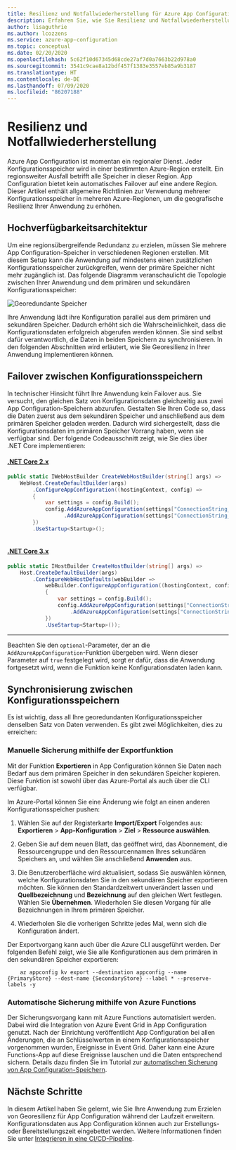 ```yaml
---
title: Resilienz und Notfallwiederherstellung für Azure App Configuration
description: Erfahren Sie, wie Sie Resilienz und Notfallwiederherstellung mit Azure App Configuration implementieren.
author: lisaguthrie
ms.author: lcozzens
ms.service: azure-app-configuration
ms.topic: conceptual
ms.date: 02/20/2020
ms.openlocfilehash: 5c62f10d67345d68cde27af7d0a7663b22d978a0
ms.sourcegitcommit: 3541c9cae8a12bdf457f1383e3557eb85a9b3187
ms.translationtype: HT
ms.contentlocale: de-DE
ms.lasthandoff: 07/09/2020
ms.locfileid: "86207188"
---
```

# <a name="resiliency-and-disaster-recovery"></a>Resilienz und Notfallwiederherstellung

Azure App Configuration ist momentan ein regionaler Dienst. Jeder Konfigurationsspeicher wird in einer bestimmten Azure-Region erstellt. Ein regionsweiter Ausfall betrifft alle Speicher in dieser Region. App Configuration bietet kein automatisches Failover auf eine andere Region. Dieser Artikel enthält allgemeine Richtlinien zur Verwendung mehrerer Konfigurationsspeicher in mehreren Azure-Regionen, um die geografische Resilienz Ihrer Anwendung zu erhöhen.

## <a name="high-availability-architecture"></a>Hochverfügbarkeitsarchitektur

Um eine regionsübergreifende Redundanz zu erzielen, müssen Sie mehrere App Configuration-Speicher in verschiedenen Regionen erstellen. Mit diesem Setup kann die Anwendung auf mindestens einen zusätzlichen Konfigurationsspeicher zurückgreifen, wenn der primäre Speicher nicht mehr zugänglich ist. Das folgende Diagramm veranschaulicht die Topologie zwischen Ihrer Anwendung und dem primären und sekundären Konfigurationsspeicher:

![Georedundante Speicher](./media/geo-redundant-app-configuration-stores.png)

Ihre Anwendung lädt ihre Konfiguration parallel aus dem primären und sekundären Speicher. Dadurch erhöht sich die Wahrscheinlichkeit, dass die Konfigurationsdaten erfolgreich abgerufen werden können. Sie sind selbst dafür verantwortlich, die Daten in beiden Speichern zu synchronisieren. In den folgenden Abschnitten wird erläutert, wie Sie Georesilienz in Ihrer Anwendung implementieren können.

## <a name="failover-between-configuration-stores"></a>Failover zwischen Konfigurationsspeichern

In technischer Hinsicht führt Ihre Anwendung kein Failover aus. Sie versucht, den gleichen Satz von Konfigurationsdaten gleichzeitig aus zwei App Configuration-Speichern abzurufen. Gestalten Sie Ihren Code so, dass die Daten zuerst aus dem sekundären Speicher und anschließend aus dem primären Speicher geladen werden. Dadurch wird sichergestellt, dass die Konfigurationsdaten im primären Speicher Vorrang haben, wenn sie verfügbar sind. Der folgende Codeausschnitt zeigt, wie Sie dies über .NET Core implementieren:

#### <a name="net-core-2x"></a>[.NET Core 2.x](#tab/core2x)

```csharp
public static IWebHostBuilder CreateWebHostBuilder(string[] args) =>
    WebHost.CreateDefaultBuilder(args)
        .ConfigureAppConfiguration((hostingContext, config) =>
        {
            var settings = config.Build();
            config.AddAzureAppConfiguration(settings["ConnectionString_SecondaryStore"], optional: true)
                  .AddAzureAppConfiguration(settings["ConnectionString_PrimaryStore"], optional: true);
        })
        .UseStartup<Startup>();
    
```

#### <a name="net-core-3x"></a>[.NET Core 3.x](#tab/core3x)

```csharp
public static IHostBuilder CreateHostBuilder(string[] args) =>
    Host.CreateDefaultBuilder(args)
        .ConfigureWebHostDefaults(webBuilder =>
            webBuilder.ConfigureAppConfiguration((hostingContext, config) =>
            {
                var settings = config.Build();
                config.AddAzureAppConfiguration(settings["ConnectionString_SecondaryStore"], optional: true)
                    .AddAzureAppConfiguration(settings["ConnectionString_PrimaryStore"], optional: true);
            })
            .UseStartup<Startup>());
```
---

Beachten Sie den `optional`-Parameter, der an die `AddAzureAppConfiguration`-Funktion übergeben wird. Wenn dieser Parameter auf `true` festgelegt wird, sorgt er dafür, dass die Anwendung fortgesetzt wird, wenn die Funktion keine Konfigurationsdaten laden kann.

## <a name="synchronization-between-configuration-stores"></a>Synchronisierung zwischen Konfigurationsspeichern

Es ist wichtig, dass all Ihre georedundanten Konfigurationsspeicher denselben Satz von Daten verwenden. Es gibt zwei Möglichkeiten, dies zu erreichen:

### <a name="backup-manually-using-the-export-function"></a>Manuelle Sicherung mithilfe der Exportfunktion

Mit der Funktion **Exportieren** in App Configuration können Sie Daten nach Bedarf aus dem primären Speicher in den sekundären Speicher kopieren. Diese Funktion ist sowohl über das Azure-Portal als auch über die CLI verfügbar.

Im Azure-Portal können Sie eine Änderung wie folgt an einen anderen Konfigurationsspeicher pushen:

1. Wählen Sie auf der Registerkarte **Import/Export** Folgendes aus: **Exportieren** > **App-Konfiguration** > **Ziel** > **Ressource auswählen**.

1. Geben Sie auf dem neuen Blatt, das geöffnet wird, das Abonnement, die Ressourcengruppe und den Ressourcennamen Ihres sekundären Speichers an, und wählen Sie anschließend **Anwenden** aus.

1. Die Benutzeroberfläche wird aktualisiert, sodass Sie auswählen können, welche Konfigurationsdaten Sie in den sekundären Speicher exportieren möchten. Sie können den Standardzeitwert unverändert lassen und **Quellbezeichnung** und **Bezeichnung** auf den gleichen Wert festlegen. Wählen Sie **Übernehmen**. Wiederholen Sie diesen Vorgang für alle Bezeichnungen in Ihrem primären Speicher.

1. Wiederholen Sie die vorherigen Schritte jedes Mal, wenn sich die Konfiguration ändert.

Der Exportvorgang kann auch über die Azure CLI ausgeführt werden. Der folgenden Befehl zeigt, wie Sie alle Konfigurationen aus dem primären in den sekundären Speicher exportieren:

```azurecli
    az appconfig kv export --destination appconfig --name {PrimaryStore} --dest-name {SecondaryStore} --label * --preserve-labels -y
```

### <a name="backup-automatically-using-azure-functions"></a>Automatische Sicherung mithilfe von Azure Functions

Der Sicherungsvorgang kann mit Azure Functions automatisiert werden. Dabei wird die Integration von Azure Event Grid in App Configuration genutzt. Nach der Einrichtung veröffentlicht App Configuration bei allen Änderungen, die an Schlüsselwerten in einem Konfigurationsspeicher vorgenommen wurden, Ereignisse in Event Grid. Daher kann eine Azure Functions-App auf diese Ereignisse lauschen und die Daten entsprechend sichern. Details dazu finden Sie im Tutorial zur [automatischen Sicherung von App Configuration-Speichern](./howto-backup-config-store.md).

## <a name="next-steps"></a>Nächste Schritte

In diesem Artikel haben Sie gelernt, wie Sie Ihre Anwendung zum Erzielen von Georesilienz für App Configuration während der Laufzeit erweitern. Konfigurationsdaten aus App Configuration können auch zur Erstellungs- oder Bereitstellungszeit eingebettet werden. Weitere Informationen finden Sie unter [Integrieren in eine CI/CD-Pipeline](./integrate-ci-cd-pipeline.md).
